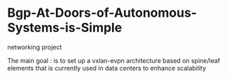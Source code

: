 # Bgp-At-Doors-of-Autonomous-Systems-is-Simple
networking project

The main goal : is to set up a vxlan-evpn architecture based on spine/leaf elements that is currently used in data centers to enhance scalability